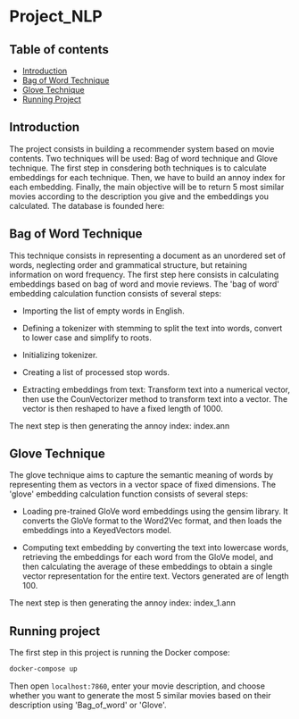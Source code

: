 # Project_NLP

## Table of contents

- [Introduction](#introduction)
- [Bag of Word Technique](#bag-of-word-technique)
- [Glove Technique](#glove-technique)
- [Running Project](#Running-Project)

## Introduction

The project consists in building a recommender system based on movie contents. Two techniques will be used: Bag of word technique and Glove technique. The first step in consdering both techniques is to calculate embeddings for each technique. Then, we have to build an annoy index for each embedding. Finally, the main objective will be to return 5 most similar movies according to the description you give and the embeddings you calculated. The database is founded here: 


## Bag of Word Technique

This technique consists in representing a document as an unordered set of words, neglecting order and grammatical structure, but retaining information on word frequency. The first step here consists in calculating embeddings based on bag of word and movie reviews. The 'bag of word' embedding calculation function consists of several steps: 

- Importing the list of empty words in English.

- Defining a tokenizer with stemming to split the text into words, convert to lower case and simplify to roots. 

- Initializing tokenizer.

- Creating a list of processed stop words. 

- Extracting embeddings from text: Transform text into a numerical vector, then use the CounVectorizer method to transform text into a vector.  The vector is then reshaped to have a fixed length of 1000.

The next step is then generating the annoy index: index.ann

## Glove Technique

The glove technique aims to capture the semantic meaning of words by representing them as vectors in a vector space of fixed dimensions. The 'glove' embedding calculation function consists of several steps: 

- Loading pre-trained GloVe word embeddings using the gensim library. It converts the GloVe format to the Word2Vec format, and then loads the embeddings into a KeyedVectors model.

- Computing text embedding by converting the text into lowercase words, retrieving the embeddings for each word from the GloVe model, and then calculating the average of these embeddings to obtain a single vector representation for the entire text. Vectors generated are of length 100.

The next step is then generating the annoy index: index_1.ann

## Running project

The first step in this project is running the Docker compose:

```bash
docker-compose up
```

Then open `localhost:7860`, enter your movie description, and choose whether you want to generate the most 5 similar movies based on their description using 'Bag_of_word' or 'Glove'. 



